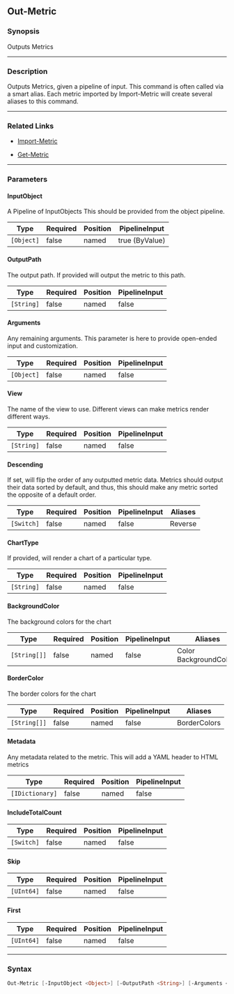 Out-Metric
----------




### Synopsis
Outputs Metrics



---


### Description

Outputs Metrics, given a pipeline of input.
This command is often called via a smart alias.
Each metric imported by Import-Metric will create several aliases to this command.



---


### Related Links
* [Import-Metric](Import-Metric.md)



* [Get-Metric](Get-Metric.md)





---


### Parameters
#### **InputObject**

A Pipeline of InputObjects
This should be provided from the object pipeline.






|Type      |Required|Position|PipelineInput |
|----------|--------|--------|--------------|
|`[Object]`|false   |named   |true (ByValue)|



#### **OutputPath**

The output path.  If provided will output the metric to this path.






|Type      |Required|Position|PipelineInput|
|----------|--------|--------|-------------|
|`[String]`|false   |named   |false        |



#### **Arguments**

Any remaining arguments.  This parameter is here to provide open-ended input and customization.






|Type      |Required|Position|PipelineInput|
|----------|--------|--------|-------------|
|`[Object]`|false   |named   |false        |



#### **View**

The name of the view to use.
Different views can make metrics render different ways.






|Type      |Required|Position|PipelineInput|
|----------|--------|--------|-------------|
|`[String]`|false   |named   |false        |



#### **Descending**

If set, will flip the order of any outputted metric data.
Metrics should output their data sorted by default, and thus, this should make any metric sorted the opposite of a default order.






|Type      |Required|Position|PipelineInput|Aliases|
|----------|--------|--------|-------------|-------|
|`[Switch]`|false   |named   |false        |Reverse|



#### **ChartType**

If provided, will render a chart of a particular type.






|Type      |Required|Position|PipelineInput|
|----------|--------|--------|-------------|
|`[String]`|false   |named   |false        |



#### **BackgroundColor**

The background colors for the chart






|Type        |Required|Position|PipelineInput|Aliases                   |
|------------|--------|--------|-------------|--------------------------|
|`[String[]]`|false   |named   |false        |Color<br/>BackgroundColors|



#### **BorderColor**

The border colors for the chart






|Type        |Required|Position|PipelineInput|Aliases     |
|------------|--------|--------|-------------|------------|
|`[String[]]`|false   |named   |false        |BorderColors|



#### **Metadata**

Any metadata related to the metric.
This will add a YAML header to HTML metrics






|Type           |Required|Position|PipelineInput|
|---------------|--------|--------|-------------|
|`[IDictionary]`|false   |named   |false        |



#### **IncludeTotalCount**




|Type      |Required|Position|PipelineInput|
|----------|--------|--------|-------------|
|`[Switch]`|false   |named   |false        |



#### **Skip**




|Type      |Required|Position|PipelineInput|
|----------|--------|--------|-------------|
|`[UInt64]`|false   |named   |false        |



#### **First**




|Type      |Required|Position|PipelineInput|
|----------|--------|--------|-------------|
|`[UInt64]`|false   |named   |false        |





---


### Syntax
```PowerShell
Out-Metric [-InputObject <Object>] [-OutputPath <String>] [-Arguments <Object>] [-View <String>] [-Descending] [-ChartType <String>] [-BackgroundColor <String[]>] [-BorderColor <String[]>] [-Metadata <IDictionary>] [-IncludeTotalCount] [-Skip <UInt64>] [-First <UInt64>] [<CommonParameters>]
```
